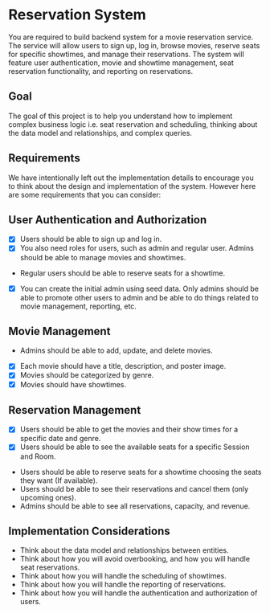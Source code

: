 # Reservation System

You are required to build backend system for a movie reservation service. The service will allow users to sign up, log
in, browse movies, reserve seats for specific showtimes, and manage their reservations. The system will feature user
authentication, movie and showtime management, seat reservation functionality, and reporting on reservations.

## Goal

The goal of this project is to help you understand how to implement complex business logic i.e. seat reservation and
scheduling, thinking about the data model and relationships, and complex queries.

## Requirements

We have intentionally left out the implementation details to encourage you to think about the design and implementation
of the system. However here are some requirements that you can consider:

## User Authentication and Authorization

- [x] Users should be able to sign up and log in.
- [x] You also need roles for users, such as admin and regular user. Admins should be able to manage movies and
  showtimes.
- Regular users should be able to reserve seats for a showtime.
- [x] You can create the initial admin using seed data. Only admins should be able to promote other users to admin and
  be able to do things related to movie management, reporting, etc.

## Movie Management

- Admins should be able to add, update, and delete movies.
- [x] Each movie should have a title, description, and poster image.
- [x] Movies should be categorized by genre.
- [x] Movies should have showtimes.

## Reservation Management

- [x] Users should be able to get the movies and their show times for a specific date and genre.
- [x] Users should be able to see the available seats for a specific Session and Room.
- Users should be able to reserve seats for a showtime choosing the seats they want (If available).
- Users should be able to see their reservations and cancel them (only upcoming ones).
- Admins should be able to see all reservations, capacity, and revenue.

## Implementation Considerations

- Think about the data model and relationships between entities.
- Think about how you will avoid overbooking, and how you will handle seat reservations.
- Think about how you will handle the scheduling of showtimes.
- Think about how you will handle the reporting of reservations.
- Think about how you will handle the authentication and authorization of users.
